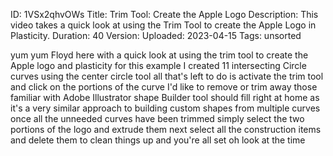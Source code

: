 ID: 1VSx2qhvOWs
Title: Trim Tool: Create the Apple Logo
Description: This video takes a quick look at using the Trim Tool to create the Apple Logo in Plasticity.
Duration: 40
Version: 
Uploaded: 2023-04-15
Tags: unsorted

yum yum Floyd here with a quick look at
using the trim tool to create the Apple
logo and plasticity for this example I
created 11 intersecting Circle curves
using the center circle tool all that's
left to do is activate the trim tool and
click on the portions of the curve I'd
like to remove or trim away those
familiar with Adobe Illustrator shape
Builder tool should fill right at home
as it's a very similar approach to
building custom shapes from multiple
curves once all the unneeded curves have
been trimmed simply select the two
portions of the logo and extrude them
next select all the construction items
and delete them to clean things up and
you're all set oh look at the time
